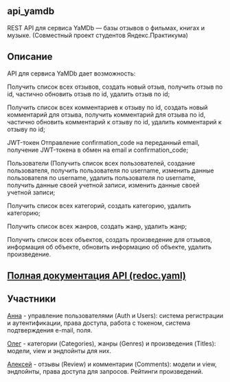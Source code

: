 ## api_yamdb
REST API для сервиса YaMDb — базы отзывов о фильмах, книгах и музыке. 
(Совместный проект студентов Яндекс.Практикума)


## Описание
API для сервиса YaMDb дает возможность:

Получить список всех отзывов, создать новый отзыв, получить отзыв по id, частично обновить 
отзыв по id, удалить отзыв по id;

Получить список всех комментариев к отзыву по id, создать новый комментарий для отзыва, 
получить комментарий для отзыва по id, частично обновить комментарий к отзыву по id, 
удалить комментарий к отзыву по id;

JWT-токен Отправление confirmation_code на переданный email, получение JWT-токена в 
обмен на email и confirmation_code;

Пользователи (Получить список всех пользователей, создание пользователя, получить 
пользователя по username, изменить данные пользователя по username, удалить пользователя 
по username, получить данные своей учетной записи, изменить данные своей учетной записи;

Получить список всех категорий, создать категорию, удалить категорию;

Получить список всех жанров, создать жанр, удалить жанр;

Получить список всех объектов, создать произведение для отзывов, информация об объекте, 
обновить информацию об объекте, удалить произведение.


## [Полная документация API (redoc.yaml)](https://github.com/Evi1Russian/api_yamdb/blob/dev/api_yamdb/static/redoc.yaml)


## Участники 
[Анна](https://github.com/AnnaBerk) - управление пользователями (Auth и Users): система регистрации и аутентификации, права доступа, работа с токеном, система подтверждения e-mail, поля.

[Олег](https://github.com/Evi1Russian) - категории (Categories), жанры (Genres) и произведения (Titles): модели, view и эндпойнты для них.

[Алексей](https://github.com/imvarlamov) - отзывы (Review) и комментарии (Comments): модели и view, эндпойнты, права доступа для запросов. Рейтинги произведений.
